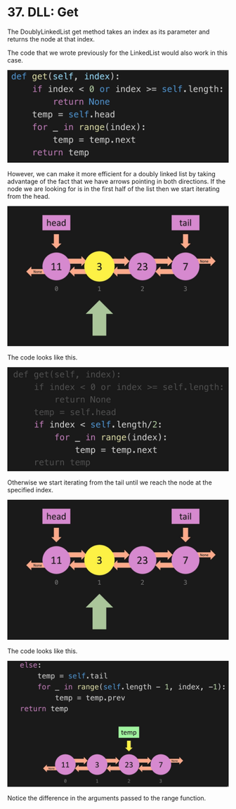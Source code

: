 # 37. DLL: Get

The DoublyLinkedList get method takes an index as its parameter and returns the node at that index. 

The code that we wrote previously for the LinkedList would also work in this case. 

![Linked List Get](./images/linked-list-get.jpg?raw=true "Linked List Get")

However, we can make it more efficient for a doubly linked list by taking advantage of the fact that we have arrows pointing in both directions. If the node we are looking for is in the first half of the list then we start iterating from the head. 

![Doubly Linked List Get First Half](./images/doubly-linked-list-get-first-half.jpg?raw=true "Doubly Linked List Get First Half")

The code looks like this.

![Doubly Linked List Get First Half Code](./images/doubly-linked-list-get-first-half-code.jpg?raw=true "Doubly Linked List Get First Half Code")

Otherwise we start iterating from the tail until we reach the node at the specified index.

![Doubly Linked List Get Second Half](./images/doubly-linked-list-get-first-half.jpg?raw=true "Doubly Linked List Get Second Half")

The code looks like this.

![Doubly Linked List Get Second Half Code](./images/doubly-linked-list-get-second-half-code.jpg?raw=true "Doubly Linked List Get Second Half Code")

Notice the difference in the arguments passed to the range function.
